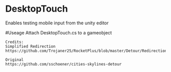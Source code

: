 # DesktopTouch
Enables testing mobile input from the unity editor

#Useage
Attach DesktopTouch.cs to a gameobject

    Credits: 
    Simplified Redirection 
    https://github.com/Trojaner25/RocketPlus/blob/master/Detour/RedirectionHelper.cs
  
    Original
    https://github.com/sschoener/cities-skylines-detour
